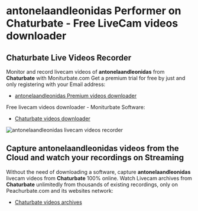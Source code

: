 # antonelaandleonidas Performer on Chaturbate - Free LiveCam videos downloader

## Chaturbate Live Videos Recorder

Monitor and record livecam videos of **antonelaandleonidas** from **Chaturbate** with Moniturbate.com
Get a premium trial for free by just and only registering with your Email address:
* [antonelaandleonidas Premium videos downloader](https://moniturbate.com/request-demo-licence-key.html)

Free livecam videos downloader - Moniturbate Software:
* [Chaturbate videos downloader](https://moniturbate.com/moniturbate-download-software.html)

![antonelaandleonidas livecam videos recorder](https://peachurnet.com/templates/moniturbate-software.png)


## Capture antonelaandleonidas videos from the Cloud and watch your recordings on Streaming

Without the need of downloading a software, capture **antonelaandleonidas** livecam videos from **Chaturbate** 100% online.
Watch Livecam archives from **Chaturbate** unlimitedly from thousands of existing recordings, only on Peachurbate.com and its websites network:
* [Chaturbate videos archives](https://peachurnet.com/)